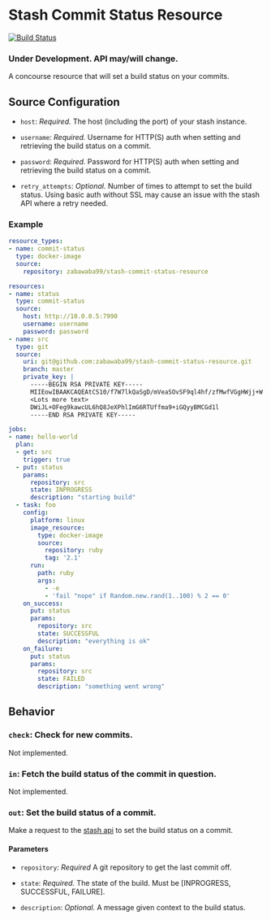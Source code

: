 # Stash Commit Status Resource

[![Build Status](https://travis-ci.org/zabawaba99/stash-commit-status-resource.svg?branch=master)](https://travis-ci.org/zabawaba99/stash-commit-status-resource)

### Under Development. API may/will change.

A concourse resource that will set a build status on your commits.

## Source Configuration

* `host`: *Required.* The host (including the port) of your stash instance.

* `username`: *Required.* Username for HTTP(S) auth when setting and retrieving
  the build status on a commit.

* `password`: *Required.* Password for HTTP(S) auth when setting and retrieving
  the build status on a commit.

* `retry_attempts`: *Optional.* Number of times to attempt to set the build status.
  Using basic auth without SSL may cause an issue with the stash API where a retry
  needed.

### Example

```yaml
resource_types:
- name: commit-status
  type: docker-image
  source:
    repository: zabawaba99/stash-commit-status-resource

resources:
- name: status
  type: commit-status
  source:
    host: http://10.0.0.5:7990
    username: username
    password: password
- name: src
  type: git
  source:
    uri: git@github.com:zabawaba99/stash-commit-status-resource.git
    branch: master
    private_key: |
      -----BEGIN RSA PRIVATE KEY-----
      MIIEowIBAAKCAQEAtCS10/f7W7lkQaSgD/mVeaSOvSF9ql4hf/zfMwfVGgHWjj+W
      <Lots more text>
      DWiJL+OFeg9kawcUL6hQ8JeXPhlImG6RTUffma9+iGQyyBMCGd1l
      -----END RSA PRIVATE KEY-----

jobs:
- name: hello-world
  plan:
  - get: src
    trigger: true
  - put: status
    params:
      repository: src
      state: INPROGRESS
      description: "starting build"
  - task: foo
    config:
      platform: linux
      image_resource:
        type: docker-image
        source:
          repository: ruby
          tag: '2.1'
      run:
        path: ruby
        args:
          - -e
          - 'fail "nope" if Random.new.rand(1..100) % 2 == 0'
    on_success:
      put: status
      params:
        repository: src
        state: SUCCESSFUL
        description: "everything is ok"
    on_failure:
      put: status
      params:
        repository: src
        state: FAILED
        description: "something went wrong"
```

## Behavior

### `check`: Check for new commits.

Not implemented.

### `in`: Fetch the build status of the commit in question.

Not implemented.

### `out`: Set the build status of a commit.

Make a request to the [stash api]()
to set the build status on a commit.

#### Parameters

* `repository`: *Required* A git repository to get the last commit off.

* `state`: *Required.* The state of the build. Must be [INPROGRESS, SUCCESSFUL, FAILURE].

* `description`: *Optional.* A message given context to the build status.
